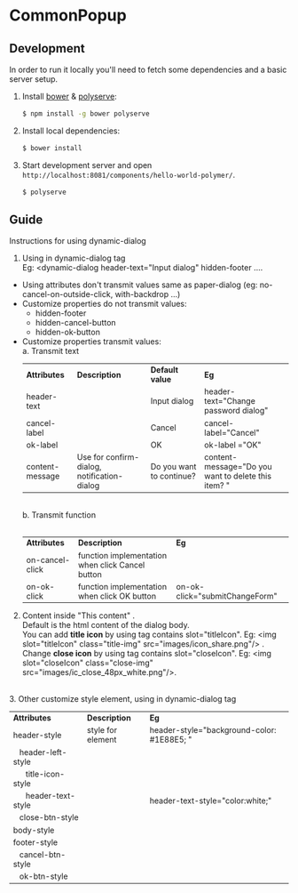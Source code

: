 
# CommonPopup

## Development

In order to run it locally you'll need to fetch some dependencies and a basic server setup.

1. Install [bower](http://bower.io/) & [polyserve](https://npmjs.com/polyserve):

    ```sh
    $ npm install -g bower polyserve
    ```

2. Install local dependencies:

    ```sh
    $ bower install
    ```

3. Start development server and open `http://localhost:8081/components/hello-world-polymer/`.

    ```sh
    $ polyserve
    ```
## Guide
Instructions for using dynamic-dialog<br>
1. Using in dynamic-dialog tag <br>
Eg: <dynamic-dialog header-text="Input dialog" hidden-footer ....
- Using attributes don't transmit values same as paper-dialog 
(eg: no-cancel-on-outside-click, with-backdrop ...)
- Customize properties do not transmit values:
    + hidden-footer
    + hidden-cancel-button
    + hidden-ok-button
- Customize properties transmit values:<br>
    a. Transmit text<br>
    <table>
        <tr>
            <td><b>Attributes</b></td>
            <td><b>Description</b></td>
            <td><b>Default value</b></td>
            <td><b>Eg</td>
        </tr>
        <tr>
            <td>header-text</td>
            <td></td>
            <td>Input dialog</td>
            <td>header-text="Change password dialog"</td>
        </tr>
        <tr>
            <td>cancel-label</td>
            <td></td>
            <td>Cancel</td>
            <td>cancel-label="Cancel"</td>
        </tr>
        <tr>
            <td>ok-label</td>
            <td></td>
            <td>OK</td>
            <td>ok-label ="OK"</td>
        </tr>
        <tr>
            <td>content-message</td>
            <td>Use for confirm-dialog, notification-dialog</td>
            <td>Do you want to continue?</td>
            <td>content-message="Do you want to delete this item?   "</td>
        </tr>
    </table>
    <br>
    b. Transmit function<br>
    <br>
    <table>
        <tr>
            <td><b>Attributes</b></td>
            <td><b>Description</b></td>
            <td><b>Eg</b></td>
        </tr>
        <tr>
            <td>on-cancel-click</td>
            <td>function implementation when click Cancel button</td>
            <td></td>
        </tr>
        <tr>
            <td>on-ok-click</td>
            <td>function implementation when click OK button</td>
            <td>on-ok-click="submitChangeForm"</td>
        </tr>
    </table>
2. Content inside <dynamic-dialog>"This content" </dynamic-dialog>.<br>
    Default is the html content of the dialog body.<br>
    You can add **title icon** by using tag contains slot="titleIcon".
    Eg: \<img slot="titleIcon" class="title-img" src="images/icon_share.png"/> .<br>
    Change **close icon** by using tag contains slot="closeIcon".
    Eg: \<img slot="closeIcon" class="close-img" src="images/ic_close_48px_white.png"/>. 
<br>
    3. Other customize style element, using in dynamic-dialog tag <br>
    <table>
        <tr>
            <td><b>Attributes</b></td>
            <td><b>Description</b></td>
            <td><b>Eg</b></td>
        </tr>
        <tr>
            <td>header-style</td>
            <td>style for element</td>
            <td> header-style="background-color: #1E88E5; "</td>
        </tr>
        <tr>
            <td>&nbsp;&nbsp;&nbsp;header-left-style</td>
            <td></td>
            <td></td>
        </tr>
        <tr>
            <td>&nbsp;&nbsp;&nbsp;&nbsp;&nbsp;&nbsp;title-icon-style</td>
            <td></td>
            <td></td>
        </tr>
        <tr>
            <td>&nbsp;&nbsp;&nbsp;&nbsp;&nbsp;&nbsp;header-text-style</td>
            <td></td>
            <td>header-text-style="color:white;"</td>
        </tr>
        <tr>
            <td>&nbsp;&nbsp;&nbsp;close-btn-style</td>
            <td></td>
            <td></td>
        </tr>
        <tr>
            <td>body-style</td>
            <td></td>
            <td></td>
        </tr>
        <tr>
            <td>footer-style</td>
            <td></td>
            <td></td>
        </tr>
        <tr>
            <td>&nbsp;&nbsp;&nbsp;cancel-btn-style</td>
            <td></td>
            <td></td>
        </tr>
        <tr>
            <td>&nbsp;&nbsp;&nbsp;ok-btn-style</td>
            <td></td>
            <td></td>
        </tr>
    </table>
